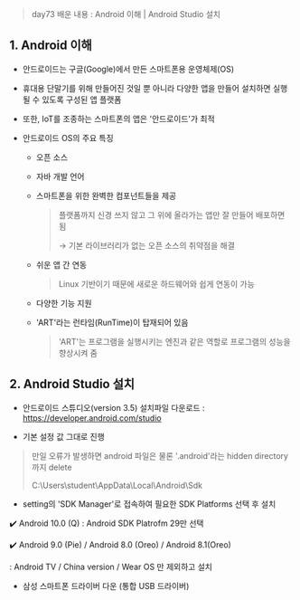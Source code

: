 > day73 배운 내용 : Android 이해 | Android Studio 설치

## 1. Android 이해

- 안드로이드는 구글(Google)에서 만든 스마트폰용 운영체제(OS)

- 휴대용 단말기를 위해 만들어진 것일 뿐 아니라 다양한 앱을 만들어 설치하면 실행될 수 있도록 구성된 앱 플랫폼
- 또한, IoT를 조종하는 스마트폰의 앱은 '안드로이드'가 최적

- 안드로이드 OS의 주요 특징 

  - 오픈 소스 

  - 자바 개발 언어

  - 스마트폰을 위한 완벽한 컴포넌트들을 제공 

    > 플랫폼까지 신경 쓰지 않고 그 위에 올라가는 앱만 잘 만들어 배포하면 됨 
    >
    > → 기본 라이브러리가 없는 오픈 소스의 취약점을 해결

  - 쉬운 앱 간 연동

    >  Linux 기반이기 때문에 새로운 하드웨어와 쉽게 연동이 가능

  - 다양한 기능 지원 

  - 'ART'라는 런타임(RunTime)이 탑재되어  있음

    > 'ART'는 프로그램을 실행시키는 엔진과 같은 역할로 프로그램의 성능을 향상시켜 줌 



## 2. Android Studio 설치 

- 안드로이드 스튜디오(version 3.5) 설치파일 다운로드 : https://developer.android.com/studio 

- 기본 설정 값 그대로 진행

> 만일 오류가 발생하면 android 파일은 물론 '.android'라는 hidden directory까지 delete
>
> C:\Users\student\AppData\Local\Android\Sdk

- setting의 'SDK Manager'로 접속하여 필요한 SDK Platforms 선택 후 설치

:heavy_check_mark: Android 10.0 (Q) : Android SDK Platrofm 29만 선택

:heavy_check_mark: Android 9.0 (Pie)  / Android 8.0 (Oreo) / Android 8.1(Oreo) 

  : Android TV / China version / Wear OS 만 제외하고 설치

- 삼성 스마트폰 드라이버 다운 (통합 USB 드라이버)

